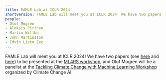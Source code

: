 ```yaml
---
title: FAMLE Lab at ICLR 2024
shortversion: FAMLE Lab will meet you at ICLR 2024! We have two papers (see [here](https://arxiv.org/abs/2403.04385) and [here](https://arxiv.org/abs/2311.14024)) to be presented at the [ML4RS workshop](https://ml-for-rs.github.io/iclr2024/), and Olof Mogren will be a panelist at the [Tackling Climate Change with Machine Learning Workshop](https://www.climatechange.ai/events/iclr2024) organized by Climate Change AI.
people:
- Olof Mogren
- Aleksis Pirinen
- Martin Willbo
- John Martinsson
- Edvin Listo Zec
...
```


FAMLE Lab will meet you at ICLR 2024! We have two papers (see [here](https://arxiv.org/abs/2403.04385) and [here](https://arxiv.org/abs/2311.14024)) to be presented at the [ML4RS workshop](https://ml-for-rs.github.io/iclr2024/), and Olof Mogren will be a panelist at the [Tackling Climate Change with Machine Learning Workshop](https://www.climatechange.ai/events/iclr2024) organized by Climate Change AI.



